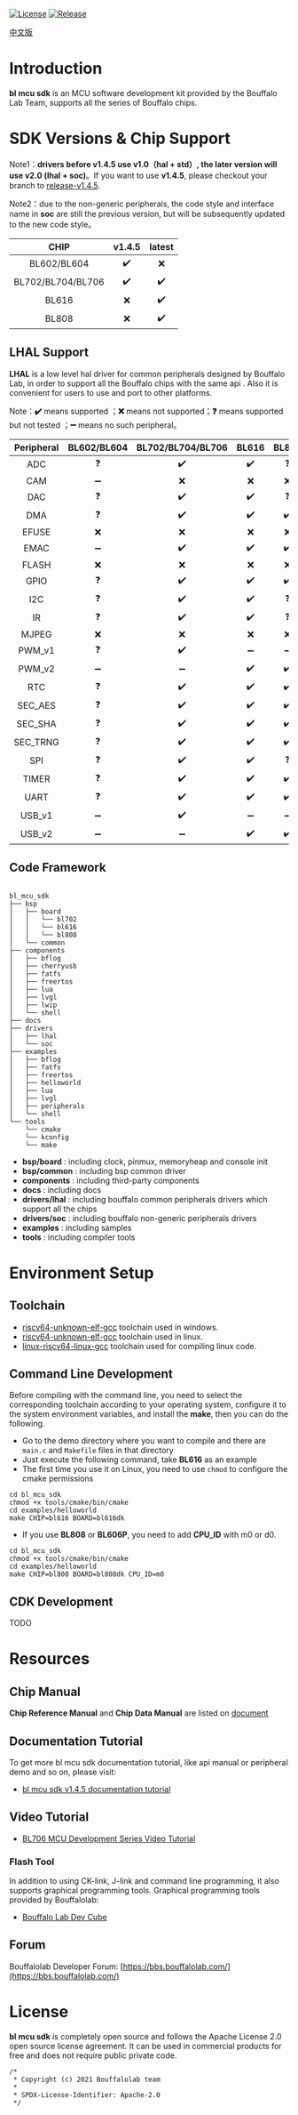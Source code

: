 [![License](https://img.shields.io/badge/License-Apache--2.0-brightgreen)](LICENSE)
[![Release](https://img.shields.io/github/v/tag/bouffalolab/bl_mcu_sdk?color=s&label=release)]()

[中文版](README_zh.md)

# Introduction

**bl mcu sdk** is an MCU software development kit provided by the Bouffalo Lab Team, supports all the series of Bouffalo chips.

# SDK Versions & Chip Support

Note1：**drivers before v1.4.5 use v1.0（hal + std）, the later version will use v2.0 (lhal + soc)**。If you want to use **v1.4.5**, please checkout your branch to [release-v1.4.5](https://github.com/bouffalolab/bl_mcu_sdk/tree/release_v1.4.5).

Note2：due to the non-generic peripherals, the code style and interface name in **soc** are still the previous version, but will be subsequently updated to the new code style。

|   CHIP        |  v1.4.5  |  latest |
|:-------------:|:--------:|:-------:|
|BL602/BL604    |  ✔️       |   ❌     |
|BL702/BL704/BL706 |  ✔️    |   ✔️     |
|BL616     |  ❌            |   ✔️     |
|BL808     |  ❌            |   ✔️     |

## LHAL Support

**LHAL** is a low level hal driver for common peripherals designed by Bouffalo Lab, in order to support all the Bouffalo chips with the same api . Also it is convenient for users to use and port to other platforms.

Note：**✔️** means supported ；**❌** means not supported；**❓** means supported but not tested ；**➖** means no such peripheral。

|   Peripheral  |    BL602/BL604  |    BL702/BL704/BL706   |    BL616     |   BL808        |
|:-------:|:---------------:|:--------------------:|:--------------:|:--------------:|
|  ADC    |      ❓         |      ✔️             |         ✔️     |   ❓      |
|  CAM    |      ➖        |      ❌             |   ❌           |   ❌     |
|  DAC    |      ❓         |      ✔️             |   ✔️           |   ❓      |
|  DMA    |      ❓         |      ✔️             |   ✔️           |   ✔️     |
|  EFUSE  |      ❌        |      ❌             |   ❌           |   ❌     |
|  EMAC   |      ➖        |      ✔️             |   ✔️           |   ✔️     |
|  FLASH  |      ❌        |      ❌             |   ❌           |   ❌     |
|  GPIO   |      ❓         |      ✔️             |   ✔️           |   ✔️     |
|  I2C    |      ❓         |      ✔️             |   ✔️           |   ❓      |
|  IR     |      ❓         |      ✔️             |   ✔️           |   ❓      |
|  MJPEG    |      ❌      |      ❌             |   ❌           |   ❌      |
|  PWM_v1   |      ❓       |      ✔️             |   ➖          |   ➖      |
|  PWM_v2   |      ➖      |      ➖             |   ✔️          |   ✔️      |
|  RTC      |      ❓       |      ✔️             |   ✔️         |   ✔️       |
|  SEC_AES  |      ❓       |      ✔️             |   ✔️         |   ✔️       |
|  SEC_SHA  |      ❓       |      ✔️             |   ✔️         |   ✔️       |
|  SEC_TRNG |      ❓       |      ✔️             |   ✔️         |   ✔️       |
|  SPI      |      ❓       |      ✔️             |   ✔️         |   ❓        |
|  TIMER    |      ❓       |      ✔️             |   ✔️         |   ✔️       |
|  UART     |      ❓       |      ✔️             |   ✔️         |   ✔️       |
|  USB_v1   |      ➖      |      ✔️             |   ➖         |   ➖       |
|  USB_v2   |      ➖      |      ➖             |   ✔️         |   ✔️       |

## Code Framework

```

bl_mcu_sdk
├── bsp
│   ├── board
│   │   └── bl702
│   │   └── bl616
│   │   └── bl808
│   └── common
├── components
│   ├── bflog
│   ├── cherryusb
│   ├── fatfs
│   ├── freertos
│   ├── lua
│   ├── lvgl
│   ├── lwip
│   └── shell
├── docs
├── drivers
│   ├── lhal
│   └── soc
├── examples
│   ├── bflog
│   ├── fatfs
│   ├── freertos
│   ├── helloworld
│   ├── lua
│   ├── lvgl
│   ├── peripherals
│   └── shell
└── tools
    └── cmake
    └── kconfig
    └── make

```

- **bsp/board** : including clock, pinmux, memoryheap and console init
- **bsp/common** : including bsp common driver
- **components** : including third-party components
- **docs** : including docs
- **drivers/lhal** : including bouffalo common peripherals drivers which support all the chips
- **drivers/soc** : including bouffalo non-generic peripherals drivers
- **examples** : including samples
- **tools** : including compiler tools

# Environment Setup

## Toolchain

- [riscv64-unknown-elf-gcc](https://gitee.com/bouffalolab/toolchain_gcc_t-head_windows) toolchain used in windows.
- [riscv64-unknown-elf-gcc](https://gitee.com/bouffalolab/toolchain_gcc_t-head_linux) toolchain used in linux.
- [linux-riscv64-linux-gcc](https://gitee.com/bouffalolab/linuxtoolchain_gcc_t-head) toolchain used for compiling linux code.

## Command Line Development

Before compiling with the command line, you need to select the corresponding toolchain according to your operating system, configure it to the system environment variables, and install the **make**, then you can do the following.

- Go to the demo directory where you want to compile and there are `main.c` and `Makefile` files in that directory
- Just execute the following command, take **BL616** as an example
- The first time you use it on Linux, you need to use `chmod` to configure the cmake permissions

```
cd bl_mcu_sdk
chmod +x tools/cmake/bin/cmake
cd examples/helloworld
make CHIP=bl616 BOARD=bl616dk
```

- If you use **BL808** or **BL606P**, you need to add **CPU_ID** with m0 or d0.

```
cd bl_mcu_sdk
chmod +x tools/cmake/bin/cmake
cd examples/helloworld
make CHIP=bl808 BOARD=bl808dk CPU_ID=m0
```

## CDK Development

TODO

# Resources

## Chip Manual

**Chip Reference Manual** and **Chip Data Manual** are listed on [document](https://dev.bouffalolab.com/document)

## Documentation Tutorial

To get more bl mcu sdk documentation tutorial, like api manual or peripheral demo and so on, please visit:

- [bl mcu sdk  v1.4.5 documentation tutorial](https://dev.bouffalolab.com/media/doc/sdk/bl_mcu_sdk_en/index.html)

## Video Tutorial

- [BL706 MCU Development Series Video Tutorial](https://www.bilibili.com/video/BV1xK4y1P7ur)

### Flash Tool

In addition to using CK-link, J-link and command line programming, it also supports graphical programming tools.
Graphical programming tools provided by Bouffalolab:

- [Bouffalo Lab Dev Cube](https://dev.bouffalolab.com/download)

## Forum

Bouffalolab Developer Forum: [https://bbs.bouffalolab.com/](https://bbs.bouffalolab.com/)

# License

**bl mcu sdk** is completely open source and follows the Apache License 2.0 open source license agreement. It can be used in commercial products for free and does not require public private code.

```
/*
 * Copyright (c) 2021 Bouffalolab team
 *
 * SPDX-License-Identifier: Apache-2.0
 */
 ```
